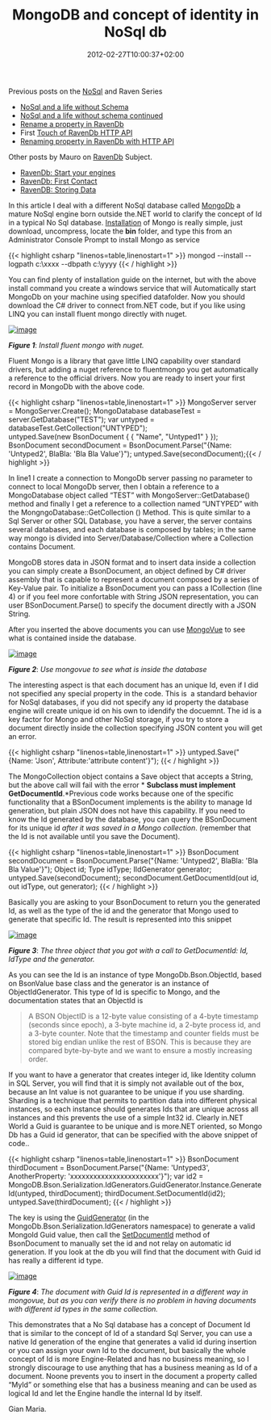 ﻿---
title: "MongoDB and concept of identity in NoSql db"
description: ""
date: 2012-02-27T10:00:37+02:00
draft: false
tags: [NoSql]
categories: [NoSql]
---
Previous posts on the [NoSql](http://www.codewrecks.com/blog/index.php/tag/nosql/) and Raven Series

- [NoSql and a life without Schema](http://www.codewrecks.com/blog/index.php/2012/02/04/nosql-and-a-life-without-schema/)
- [NoSql and a life without schema continued](http://www.codewrecks.com/blog/index.php/2012/02/06/nosql-and-a-life-without-schema-continued/)
- [Rename a property in RavenDb](http://www.codewrecks.com/blog/index.php/2012/02/08/rename-a-property-in-ravendb)
- First [Touch of RavenDb HTTP API](http://www.codewrecks.com/blog/index.php/2012/02/13/first-touch-of-ravendb-http-api/)
- [Renaming property in RavenDb with HTTP API](http://www.codewrecks.com/blog/index.php/2012/02/20/renaming-a-property-in-ravendb-with-http-api/)

Other posts by Mauro on [RavenDb](http://ravendb.net/) Subject.

- [RavenDb: Start your engines](http://mauroservienti.blogspot.com/2012/01/ravendb-start-your-engines.html)
- [RavenDb: First Contact](http://mauroservienti.blogspot.com/2012/02/ravendb-first-contact.html)
- [RavenDB: Storing Data](http://mauroservienti.blogspot.com/2012/02/ravendb-storing-data.html)

In this article I deal with a different NoSql database called [MongoDb](http://www.mongodb.org/) a mature NoSql engine born outside the.NET world to clarify the concept of Id in a typical No Sql database. [Installation](http://www.mongodb.org/display/DOCS/Windows+Service) of Mongo is really simple, just download, uncompress, locate the  **bin** folder, and type this from an Administrator Console Prompt to install Mongo as service

{{< highlight csharp "linenos=table,linenostart=1" >}}
mongod --install --logpath c:\xxxx --dbpath c:\yyyy
{{< / highlight >}}

You can find plenty of installation guide on the internet, but with the above install command you create a windows service that will Automatically start MongoDb on your machine using specified datafolder. Now you should download the C# driver to connect from.NET code, but if you like using LINQ you can install fluent mongo directly with nuget.

[![image](https://www.codewrecks.com/blog/wp-content/uploads/2012/02/image_thumb8.png "image")](https://www.codewrecks.com/blog/wp-content/uploads/2012/02/image8.png)

 ***Figure 1***: *Install fluent mongo with nuget.*

Fluent Mongo is a library that gave little LINQ capability over standard drivers, but adding a nuget reference to fluentmongo you get automatically a reference to the official drivers. Now you are ready to insert your first record in MongoDb with the above code.

{{< highlight csharp "linenos=table,linenostart=1" >}}
MongoServer server = MongoServer.Create();
MongoDatabase databaseTest = server.GetDatabase("TEST");
var untyped = databaseTest.GetCollection("UNTYPED");
untyped.Save(new BsonDocument { { "Name", "Untyped1" } });
BsonDocument secondDocument = BsonDocument.Parse("{Name: 'Untyped2', BlaBla: 'Bla Bla Value'}");
untyped.Save(secondDocument);{{< / highlight >}}

In line1 I create a connection to MongoDb server passing no parameter to connect to local MongoDb server, then I obtain a reference to a MongoDatabase object called “TEST” with MongoServer::GetDatabase() method and finally I get a reference to a collection named “UNTYPED” with the MongngoDatabase::GetCollection () Method. This is quite similar to a Sql Server or other SQL Database, you have a server, the server contains several databases, and each database is composed by tables; in the same way mongo is divided into Server/Database/Collection where a Collection contains Document.

MongoDB stores data in JSON format and to insert data inside a collection you can simply create a BsonDocument, an object defined by C# driver assembly that is capable to represent a document composed by a series of Key-Value pair. To initialize a BsonDocument you can pass a ICollection (line 4) or if you feel more confortable with String JSON representation, you can user BSonDocument.Parse() to specify the document directly with a JSON String.

After you inserted the above documents you can use [MongoVue](http://mongovue.com/) to see what is contained inside the database.

[![image](https://www.codewrecks.com/blog/wp-content/uploads/2012/02/image_thumb9.png "image")](https://www.codewrecks.com/blog/wp-content/uploads/2012/02/image9.png)

 ***Figure 2***: *Use mongovue to see what is inside the database*

The interesting aspect is that each document has an unique Id, even if I did not specified any special property in the code. This is  a standard behavior for NoSql databases, if you did not specify any id property the database engine will create unique id on his own to idendify the docuemnt. The id is a key factor for Mongo and other NoSql storage, if you try to store a document directly inside the collection specifying JSON content you will get an error.

{{< highlight csharp "linenos=table,linenostart=1" >}}
untyped.Save("{Name: 'Json', Attribute:'attribute content'}");
{{< / highlight >}}

The MongoCollection object contains a Save object that accepts a String, but the above call will fail with the error * **Subclass must implement GetDocumentId**.*Previous code works because one of the specific functionality that a BSonDocument implements is the ability to manage Id generation, but plain JSON does not have this capability. If you need to know the Id generated by the database, you can query the BSonDocument for its unique id *after it was saved in a Mongo collection*. (remember that the Id is not available until you save the Document).

{{< highlight csharp "linenos=table,linenostart=1" >}}
BsonDocument secondDocument = BsonDocument.Parse("{Name: 'Untyped2', BlaBla: 'Bla Bla Value'}");
Object id;
Type idType;
IIdGenerator generator;
untyped.Save(secondDocument);
secondDocument.GetDocumentId(out id, out idType, out generator);
{{< / highlight >}}

Basically you are asking to your BsonDocument to return you the generated Id, as well as the type of the id and the generator that Mongo used to generate that specific Id. The result is represented into this snippet

[![image](https://www.codewrecks.com/blog/wp-content/uploads/2012/02/image_thumb10.png "image")](https://www.codewrecks.com/blog/wp-content/uploads/2012/02/image10.png)

 ***Figure 3***: *The three object that you got with a call to GetDocumentId: Id, IdType and the generator.*

As you can see the Id is an instance of type MongoDb.Bson.ObjectId, based on BsonValue base class and the generator is an instance of ObjectIdGenerator. This type of Id is specific to Mongo, and the documentation states that an ObjectId is

> A BSON ObjectID is a 12-byte value consisting of a 4-byte timestamp (seconds since epoch), a 3-byte machine id, a 2-byte process id, and a 3-byte counter. Note that the timestamp and counter fields must be stored big endian unlike the rest of BSON. This is because they are compared byte-by-byte and we want to ensure a mostly increasing order.

If you want to have a generator that creates integer id, like Identity column in SQL Server, you will find that it is simply not available out of the box, because an Int value is not guarantee to be unique if you use sharding. Sharding is a technique that permits to partition data into different physical instances, so each instance should generates Ids that are unique across all instances and this prevents the use of a simple Int32 id. Clearly in.NET World a Guid is guarantee to be unique and is more.NET oriented, so Mongo Db has a Guid id generator, that can be specified with the above snippet of code..

{{< highlight csharp "linenos=table,linenostart=1" >}}
BsonDocument thirdDocument = BsonDocument.Parse("{Name: 'Untyped3', AnotherProperty: 'xxxxxxxxxxxxxxxxxxxxxxx'}");
var id2 = MongoDB.Bson.Serialization.IdGenerators.GuidGenerator.Instance.GenerateId(untyped, thirdDocument);
thirdDocument.SetDocumentId(id2);
untyped.Save(thirdDocument);
{{< / highlight >}}

The key is using the [GuidGenerator](http://api.mongodb.org/csharp/1.0/html/bed040ae-3f13-e645-b18d-b90db061cdd5.htm) (in the MongoDb.Bson.Serialization.IdGenerators namespace) to generate a valid MongoId Guid value, then call the [SetDocumentId](http://api.mongodb.org/csharp/1.0/html/22d1ae80-7d42-6cf6-9b93-4cb904a431c0.htm) method of BsonDocument to manually set the id and not relay on automatic id generation. If you look at the db you will find that the document with Guid id has really a different id type.

[![image](https://www.codewrecks.com/blog/wp-content/uploads/2012/02/image_thumb11.png "image")](https://www.codewrecks.com/blog/wp-content/uploads/2012/02/image11.png)

 ***Figure 4***: *The document with Guid Id is represented in a different way in mongovue, but as you can verify there is no problem in having documents with different id types in the same collection.*

This demonstrates that a No Sql database has a concept of Document Id that is similar to the concept of Id of a standard Sql Server, you can use a native Id generation of the engine that generates a valid id during insertion or you can assign your own Id to the document, but basically the whole concept of Id is more Engine-Related and has no business meaning, so I strongly discourage to use anything that has a business meaning as Id of a document. Noone prevents you to insert in the document a property called “MyId” or something else that has a business meaning and can be used as logical Id and let the Engine handle the internal Id by itself.

Gian Maria.
